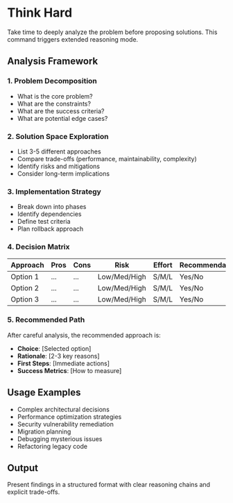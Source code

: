 # Think Hard

Take time to deeply analyze the problem before proposing solutions. This command triggers extended reasoning mode.

## Analysis Framework

### 1. Problem Decomposition
- What is the core problem?
- What are the constraints?
- What are the success criteria?
- What are potential edge cases?

### 2. Solution Space Exploration
- List 3-5 different approaches
- Compare trade-offs (performance, maintainability, complexity)
- Identify risks and mitigations
- Consider long-term implications

### 3. Implementation Strategy
- Break down into phases
- Identify dependencies
- Define test criteria
- Plan rollback approach

### 4. Decision Matrix
| Approach | Pros | Cons | Risk | Effort | Recommendation |
|----------|------|------|------|--------|----------------|
| Option 1 | ... | ... | Low/Med/High | S/M/L | Yes/No |
| Option 2 | ... | ... | Low/Med/High | S/M/L | Yes/No |
| Option 3 | ... | ... | Low/Med/High | S/M/L | Yes/No |

### 5. Recommended Path
After careful analysis, the recommended approach is:
- **Choice**: [Selected option]
- **Rationale**: [2-3 key reasons]
- **First Steps**: [Immediate actions]
- **Success Metrics**: [How to measure]

## Usage Examples
- Complex architectural decisions
- Performance optimization strategies
- Security vulnerability remediation
- Migration planning
- Debugging mysterious issues
- Refactoring legacy code

## Output
Present findings in a structured format with clear reasoning chains and explicit trade-offs.